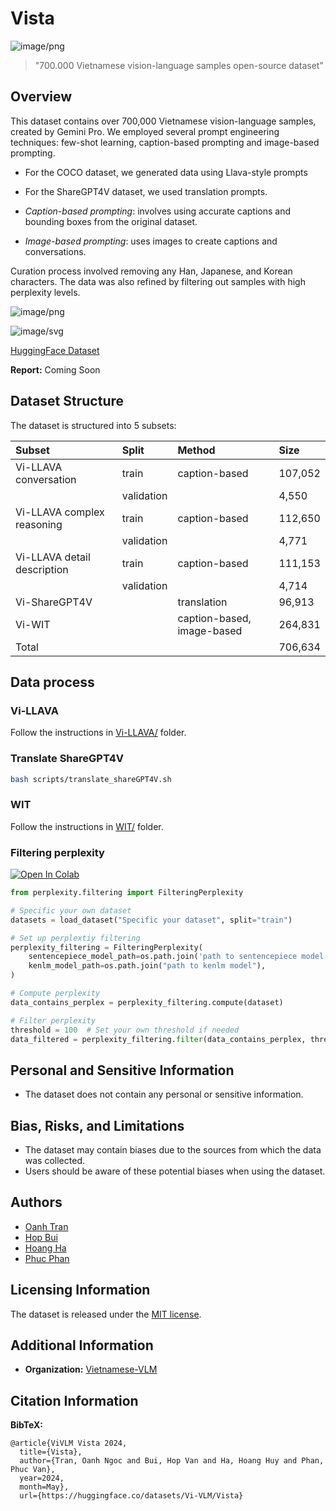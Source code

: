 # Vista

![image/png](https://cdn-uploads.huggingface.co/production/uploads/630a5ef0e81e1dea2cedcec0/a9hcD8YWqlmsaEHvr2ole.png)

> "700.000 Vietnamese vision-language samples open-source dataset"

## Overview

This dataset contains over 700,000 Vietnamese vision-language samples, created by Gemini Pro. We employed several prompt engineering techniques: few-shot learning, caption-based prompting and image-based prompting.

- For the COCO dataset, we generated data using Llava-style prompts
- For the ShareGPT4V dataset, we used translation prompts.

- *Caption-based prompting*: involves using accurate captions and bounding boxes from the original dataset.
- *Image-based prompting*: uses images to create captions and conversations.

Curation process involved removing any Han, Japanese, and Korean characters. The data was also refined by filtering out samples with high perplexity levels.

![image/png](https://cdn-uploads.huggingface.co/production/uploads/617296c180f98c89a18948d2/mhVuEEC08oNHss_sxgWiA.png)

![image/svg](https://huggingface.co/front/assets/huggingface_logo.svg) 

[HuggingFace Dataset](https://huggingface.co/datasets/Vi-VLM/Vista)

**Report:** Coming Soon

## Dataset Structure

The dataset is structured into 5 subsets:

| Subset                      | Split      | Method                     | Size    |
|:-----------------------------|:------------|:----------------------------|:---------|
| Vi-LLAVA conversation       | train      | caption-based              | 107,052 |
|                             | validation |                            | 4,550   |
| Vi-LLAVA complex reasoning  | train      | caption-based              | 112,650 |
|                             | validation |                            | 4,771   |
| Vi-LLAVA detail description | train      | caption-based              | 111,153 |
|                             | validation |                            | 4,714   |
| Vi-ShareGPT4V               |            | translation                | 96,913  |
| Vi-WIT                      |            | caption-based, image-based | 264,831 |
| Total                       |            |                            | 706,634 |

## Data process

### Vi-LLAVA

Follow the instructions in [Vi-LLAVA/](https://github.com/Oztobuzz/Vista/tree/main/Vi-LLAVA) folder.

### Translate ShareGPT4V
```bash
bash scripts/translate_shareGPT4V.sh
```

### WIT

Follow the instructions in [WIT/](https://github.com/Oztobuzz/Vista/tree/main/WIT) folder.

### Filtering perplexity
[![Open In Colab](https://colab.research.google.com/assets/colab-badge.svg)](https://colab.research.google.com/github/Oztobuzz/Vista/blob/main/examples/filter_perplexity.ipynb)

``` python
from perplexity.filtering import FilteringPerplexity

# Specific your own dataset
datasets = load_dataset("Specific your dataset", split="train")

# Set up perplextiy filtering
perplexity_filtering = FilteringPerplexity(
    sentencepiece_model_path=os.path.join('path to sentencepiece model'),
    kenlm_model_path=os.path.join("path to kenlm model"),
)

# Compute perplexity
data_contains_perplex = perplexity_filtering.compute(dataset)

# Filter perplexity
threshold = 100  # Set your own threshold if needed
data_filtered = perplexity_filtering.filter(data_contains_perplex, threshold=threshold)
```

## Personal and Sensitive Information

- The dataset does not contain any personal or sensitive information.

## Bias, Risks, and Limitations

- The dataset may contain biases due to the sources from which the data was collected. 
- Users should be aware of these potential biases when using the dataset.

## Authors

- [Oanh Tran](https://www.linkedin.com/in/oanhtran2002/)
- [Hop Bui](https://github.com/hllj)
- [Hoang Ha](https://www.linkedin.com/in/hoanghavn/)
- [Phuc Phan](https://www.linkedin.com/in/pphuc/)

## Licensing Information

The dataset is released under the [MIT license](https://opensource.org/license/MIT).

## Additional Information

- **Organization:** [Vietnamese-VLM](https://huggingface.co/Vi-VLM)

## Citation Information

**BibTeX:**

```
@article{ViVLM Vista 2024,
  title={Vista},
  author={Tran, Oanh Ngoc and Bui, Hop Van and Ha, Hoang Huy and Phan, Phuc Van},
  year=2024,
  month=May},
  url={https://huggingface.co/datasets/Vi-VLM/Vista}
```